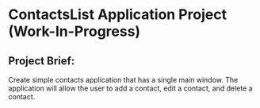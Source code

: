 # ContactsList Application Project (Work-In-Progress)
## Project Brief:
Create simple contacts application that has a single main window. 
The application will allow the user to add a contact, edit a contact,
and delete a contact. 
